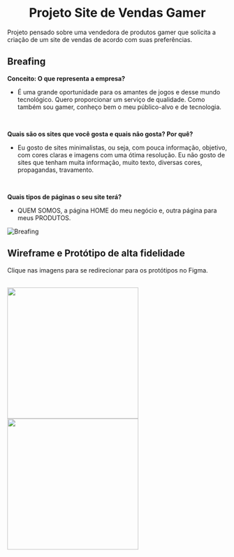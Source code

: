 <h1 align="center">Projeto Site de Vendas Gamer</h1>
Projeto pensado sobre uma vendedora de produtos gamer que solicita a criação de um site de vendas de acordo com suas preferências.

<h2>Breafing</h2>

**Conceito: O que representa a empresa?**
* É uma grande oportunidade para os amantes de jogos e desse mundo tecnológico. Quero proporcionar um serviço de qualidade. Como também sou gamer, conheço bem o meu público-alvo e de tecnologia.

<br/>

**Quais são os sites que você gosta e quais não gosta? Por quê?**
* Eu gosto de sites minimalistas, ou seja, com pouca informação, objetivo, com
cores claras e imagens com uma ótima resolução. Eu não gosto de sites que tenham muita informação, muito texto, diversas cores, propagandas, travamento.

<br/>

**Quais tipos de páginas o seu site terá?**
* QUEM SOMOS, a página HOME do meu negócio e, outra página para meus PRODUTOS.

![Breafing](https://user-images.githubusercontent.com/119445003/205411446-889085b1-93b8-4061-b0b8-c3327c2c4494.png)


<h2>Wireframe e Protótipo de alta fidelidade</h2>

Clique nas imagens para se redirecionar para os protótipos no Figma.

<br/>

<div style="display: inline_block">
  <a target="_blank" href="https://www.figma.com/file/DBqNrJXkredYRWMHHd3Yb1/Desktop?t=eSUza7qhu2CuEF9M-0">
    <img height="300px" src="https://user-images.githubusercontent.com/119445003/205411975-8c818e3b-3b89-4644-b6a2-ef9c4bab4790.png">
  </a>

  <a target="_blank" href="https://www.figma.com/file/VPyv3vY4RZF94NUlbrr4cG/Mobile?t=eSUza7qhu2CuEF9M-0">
    <img height="300px" src="https://user-images.githubusercontent.com/119445003/205411982-72f154a9-d00f-4cc5-b39e-b353002e6a75.png">
  </a>
</div>

